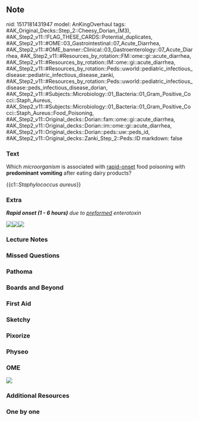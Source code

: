 ## Note
nid: 1517181431947
model: AnKingOverhaul
tags: #AK_Original_Decks::Step_2::Cheesy_Dorian_(M3), #AK_Step2_v11::!FLAG_THESE_CARDS::Potential_duplicates, #AK_Step2_v11::#OME::03_Gastrointestinal::07_Acute_Diarrhea, #AK_Step2_v11::#OME_banner::Clinical::03_Gastroenterology::07_Acute_Diarrhea, #AK_Step2_v11::#Resources_by_rotation::FM::ome::gi::acute_diarrhea, #AK_Step2_v11::#Resources_by_rotation::IM::ome::gi::acute_diarrhea, #AK_Step2_v11::#Resources_by_rotation::Peds::uworld::pediatric_infectious_disease::pediatric_infectious_disease_zanki, #AK_Step2_v11::#Resources_by_rotation::Peds::uworld::pediatric_infectious_disease::peds_infectious_disease_dorian, #AK_Step2_v11::#Subjects::Microbiology::01_Bacteria::01_Gram_Positive_Cocci::Staph_Aureus, #AK_Step2_v11::#Subjects::Microbiology::01_Bacteria::01_Gram_Positive_Cocci::Staph_Aureus::Food_Poisoning, #AK_Step2_v11::Original_decks::Dorian::fam::ome::gi::acute_diarrhea, #AK_Step2_v11::Original_decks::Dorian::im::ome::gi::acute_diarrhea, #AK_Step2_v11::Original_decks::Dorian::peds::uw::peds_id, #AK_Step2_v11::Original_decks::Zanki_Step_2::Peds::ID
markdown: false

### Text
Which <i>microorganism</i> is associated with <u>rapid-onset</u>
food poisoning with <b>predominant</b> <b>vomiting</b> after eating
dairy products?
<div>
  {{c1::<i>Staphylococcus aureus</i>}}
</div>

### Extra
<i><b>Rapid onset (1 - 6 hours)</b> due to <u>preformed</u>
enterotoxin</i>
<div>
  <div>
    <i><img src="got%20em%20(3).png"></i><img src=
    "paste-20667382628355_1480737843351.jpg"><i><img src=
    "paste-20688857464835.jpg"></i>
  </div>
</div>

### Lecture Notes


### Missed Questions


### Pathoma


### Boards and Beyond


### First Aid


### Sketchy


### Pixorize


### Physeo


### OME
<div class="ome-widget">
  <a href=
  "https://onlinemeded.org/spa/gastroenterology/acute-diarrhea/acquire?ref=anki">
  <img src="_OME_AnkiFlashcards_Lesson_5.png"></a>
</div>

### Additional Resources


### One by one

